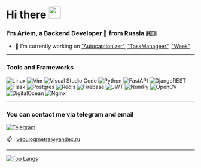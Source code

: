 <h1>Hi there  <img src="https://github.com/blackcater/blackcater/raw/main/images/Hi.gif" height="32"/></h1>

<h3>I'm Artem, a Backend Developer 🚀 from Russia 🇷🇺</h3>

- 🚀 I’m currently working on <a href="https://github.com/vebulogmetra/autocaptionizer">"Autocaptionizer"</a>, <a href="https://github.com/vebulogmetra/task_manageer">"TaskManageer"</a>, <a href="https://weekapp.ru/">"Week"</a>

---

### Tools and Frameworks

![Linux](https://img.shields.io/badge/Linux-FCC624?style=for-the-badge&logo=linux&logoColor=black)
![Vim](https://img.shields.io/badge/VIM-%2311AB00.svg?style=for-the-badge&logo=vim&logoColor=white)
![Visual Studio Code](https://img.shields.io/badge/Visual%20Studio%20Code-0078d7.svg?style=for-the-badge&logo=visual-studio-code&logoColor=white)
![Python](https://img.shields.io/badge/python-3670A0?style=for-the-badge&logo=python&logoColor=ffdd54)
![FastAPI](https://img.shields.io/badge/FastAPI-005571?style=for-the-badge&logo=fastapi)
![DjangoREST](https://img.shields.io/badge/DJANGO-REST-ff1709?style=for-the-badge&logo=django&logoColor=white&color=ff1709&labelColor=gray)
![Flask](https://img.shields.io/badge/flask-%23000.svg?style=for-the-badge&logo=flask&logoColor=white)
![Postgres](https://img.shields.io/badge/postgres-%23316192.svg?style=for-the-badge&logo=postgresql&logoColor=white)
![Redis](https://img.shields.io/badge/redis-%23DD0031.svg?style=for-the-badge&logo=redis&logoColor=white)
![Firebase](https://img.shields.io/badge/Firebase-039BE5?style=for-the-badge&logo=Firebase&logoColor=white)
![JWT](https://img.shields.io/badge/JWT-black?style=for-the-badge&logo=JSON%20web%20tokens)
![NumPy](https://img.shields.io/badge/numpy-%23013243.svg?style=for-the-badge&logo=numpy&logoColor=white)
![OpenCV](https://img.shields.io/badge/opencv-%23white.svg?style=for-the-badge&logo=opencv&logoColor=white)
![DigitalOcean](https://img.shields.io/badge/DigitalOcean-%230167ff.svg?style=for-the-badge&logo=digitalOcean&logoColor=white)
![Nginx](https://img.shields.io/badge/nginx-%23009639.svg?style=for-the-badge&logo=nginx&logoColor=white)

---

### You can contact me via telegram and email

[![Telegram](https://img.shields.io/badge/Telegram-blue.svg?style=flat-square&logo=telegram)](https://t.me/QXJ0ZW0)

📫 : <a href='mailto:vebulogmetra@yandex.ru'>vebulogmetra@yandex.ru</a>

---

[![Top Langs](https://github-readme-stats.vercel.app/api/top-langs/?username=vebulogmetra&layout=compact)](https://github.com/anuraghazra/github-readme-stats)

<!-- [![Anurag's GitHub stats](https://github-readme-stats.vercel.app/api?username=neogar1613)](https://github.com/anuraghazra/github-readme-stats) -->
